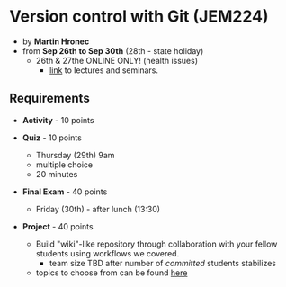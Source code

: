# Version control with Git (JEM224)

* by **Martin Hronec**
* from **Sep 26th to Sep 30th** (28th - state holiday)
    * 26th & 27the ONLINE ONLY! (health issues)
        * [link](https://teams.microsoft.com/l/meetup-join/19%3ameeting_YjEzNDc0NTItNGIzMS00MWQ0LTgzNTUtZGEwMDU0MDQxNGM2%40thread.v2/0?context=%7b%22Tid%22%3a%22e09276da-f934-4086-bf08-8816a20414a2%22%2c%22Oid%22%3a%2263944b03-e777-4f51-b072-591ecb9d0b83%22%7d) to lectures and seminars.

## Requirements

* **Activity** - 10 points
* **Quiz** - 10 points
    * Thursday (29th) 9am
    * multiple choice
    * 20 minutes
* **Final Exam** - 40 points
    * Friday (30th) - after lunch (13:30)

* **Project** - 40 points
    * Build "wiki"-like repository through collaboration with your fellow students using workflows we covered.
        * team size TBD after number of *committed* students stabilizes 
    * topics to choose from can be found [here](final_project_topics.md)
